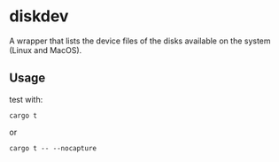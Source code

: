 # diskdev

A wrapper that lists the device files of the disks available on the system (Linux and MacOS).

## Usage
test with:

`cargo t`

or 

`cargo t -- --nocapture`

